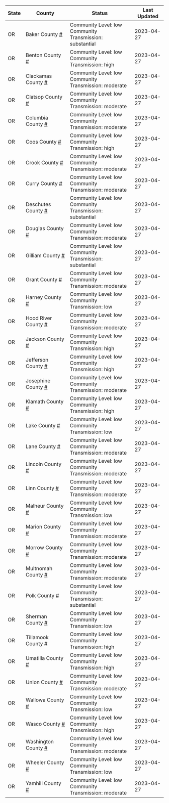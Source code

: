 State | County | Status | Last Updated
--- | --- | --- | --- 
OR | Baker County <a href="#baker_county">#</a> | <a name="baker_county"></a>Community Level: low<br/>Community Transmission: substantial | 2023-04-27
OR | Benton County <a href="#benton_county">#</a> | <a name="benton_county"></a>Community Level: low<br/>Community Transmission: high | 2023-04-27
OR | Clackamas County <a href="#clackamas_county">#</a> | <a name="clackamas_county"></a>Community Level: low<br/>Community Transmission: moderate | 2023-04-27
OR | Clatsop County <a href="#clatsop_county">#</a> | <a name="clatsop_county"></a>Community Level: low<br/>Community Transmission: moderate | 2023-04-27
OR | Columbia County <a href="#columbia_county">#</a> | <a name="columbia_county"></a>Community Level: low<br/>Community Transmission: moderate | 2023-04-27
OR | Coos County <a href="#coos_county">#</a> | <a name="coos_county"></a>Community Level: low<br/>Community Transmission: high | 2023-04-27
OR | Crook County <a href="#crook_county">#</a> | <a name="crook_county"></a>Community Level: low<br/>Community Transmission: moderate | 2023-04-27
OR | Curry County <a href="#curry_county">#</a> | <a name="curry_county"></a>Community Level: low<br/>Community Transmission: moderate | 2023-04-27
OR | Deschutes County <a href="#deschutes_county">#</a> | <a name="deschutes_county"></a>Community Level: low<br/>Community Transmission: substantial | 2023-04-27
OR | Douglas County <a href="#douglas_county">#</a> | <a name="douglas_county"></a>Community Level: low<br/>Community Transmission: moderate | 2023-04-27
OR | Gilliam County <a href="#gilliam_county">#</a> | <a name="gilliam_county"></a>Community Level: low<br/>Community Transmission: substantial | 2023-04-27
OR | Grant County <a href="#grant_county">#</a> | <a name="grant_county"></a>Community Level: low<br/>Community Transmission: moderate | 2023-04-27
OR | Harney County <a href="#harney_county">#</a> | <a name="harney_county"></a>Community Level: low<br/>Community Transmission: low | 2023-04-27
OR | Hood River County <a href="#hood_river_county">#</a> | <a name="hood_river_county"></a>Community Level: low<br/>Community Transmission: moderate | 2023-04-27
OR | Jackson County <a href="#jackson_county">#</a> | <a name="jackson_county"></a>Community Level: low<br/>Community Transmission: high | 2023-04-27
OR | Jefferson County <a href="#jefferson_county">#</a> | <a name="jefferson_county"></a>Community Level: low<br/>Community Transmission: high | 2023-04-27
OR | Josephine County <a href="#josephine_county">#</a> | <a name="josephine_county"></a>Community Level: low<br/>Community Transmission: moderate | 2023-04-27
OR | Klamath County <a href="#klamath_county">#</a> | <a name="klamath_county"></a>Community Level: low<br/>Community Transmission: high | 2023-04-27
OR | Lake County <a href="#lake_county">#</a> | <a name="lake_county"></a>Community Level: low<br/>Community Transmission: low | 2023-04-27
OR | Lane County <a href="#lane_county">#</a> | <a name="lane_county"></a>Community Level: low<br/>Community Transmission: moderate | 2023-04-27
OR | Lincoln County <a href="#lincoln_county">#</a> | <a name="lincoln_county"></a>Community Level: low<br/>Community Transmission: moderate | 2023-04-27
OR | Linn County <a href="#linn_county">#</a> | <a name="linn_county"></a>Community Level: low<br/>Community Transmission: moderate | 2023-04-27
OR | Malheur County <a href="#malheur_county">#</a> | <a name="malheur_county"></a>Community Level: low<br/>Community Transmission: low | 2023-04-27
OR | Marion County <a href="#marion_county">#</a> | <a name="marion_county"></a>Community Level: low<br/>Community Transmission: moderate | 2023-04-27
OR | Morrow County <a href="#morrow_county">#</a> | <a name="morrow_county"></a>Community Level: low<br/>Community Transmission: moderate | 2023-04-27
OR | Multnomah County <a href="#multnomah_county">#</a> | <a name="multnomah_county"></a>Community Level: low<br/>Community Transmission: moderate | 2023-04-27
OR | Polk County <a href="#polk_county">#</a> | <a name="polk_county"></a>Community Level: low<br/>Community Transmission: substantial | 2023-04-27
OR | Sherman County <a href="#sherman_county">#</a> | <a name="sherman_county"></a>Community Level: low<br/>Community Transmission: low | 2023-04-27
OR | Tillamook County <a href="#tillamook_county">#</a> | <a name="tillamook_county"></a>Community Level: low<br/>Community Transmission: high | 2023-04-27
OR | Umatilla County <a href="#umatilla_county">#</a> | <a name="umatilla_county"></a>Community Level: low<br/>Community Transmission: high | 2023-04-27
OR | Union County <a href="#union_county">#</a> | <a name="union_county"></a>Community Level: low<br/>Community Transmission: moderate | 2023-04-27
OR | Wallowa County <a href="#wallowa_county">#</a> | <a name="wallowa_county"></a>Community Level: low<br/>Community Transmission: low | 2023-04-27
OR | Wasco County <a href="#wasco_county">#</a> | <a name="wasco_county"></a>Community Level: low<br/>Community Transmission: high | 2023-04-27
OR | Washington County <a href="#washington_county">#</a> | <a name="washington_county"></a>Community Level: low<br/>Community Transmission: moderate | 2023-04-27
OR | Wheeler County <a href="#wheeler_county">#</a> | <a name="wheeler_county"></a>Community Level: low<br/>Community Transmission: low | 2023-04-27
OR | Yamhill County <a href="#yamhill_county">#</a> | <a name="yamhill_county"></a>Community Level: low<br/>Community Transmission: moderate | 2023-04-27
